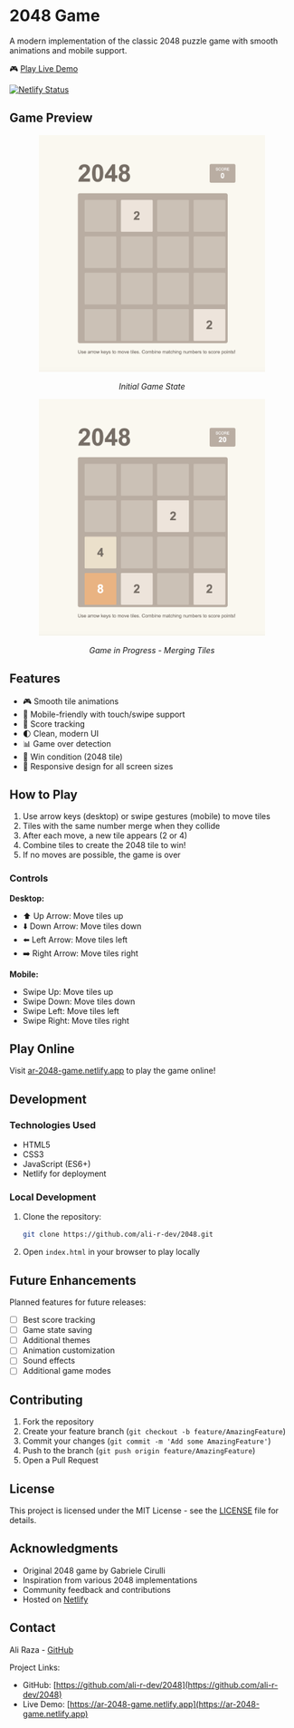 # 2048 Game

A modern implementation of the classic 2048 puzzle game with smooth animations and mobile support.

🎮 [Play Live Demo](https://ar-2048-game.netlify.app)

[![Netlify Status](https://api.netlify.com/api/v1/badges/3094e627-3cbb-44f5-8aee-ab0ce9bac81b/deploy-status)](https://app.netlify.com/sites/ar-2048-game/deploys)

## Game Preview

<div align="center">
  <img src="screenshots/gameplay.png" alt="2048 Game Initial State" width="400"/>
  <p><em>Initial Game State</em></p>
  
  <img src="screenshots/gameplay1.png" alt="2048 Game Progress" width="400"/>
  <p><em>Game in Progress - Merging Tiles</em></p>
</div>

## Features

- 🎮 Smooth tile animations
- 📱 Mobile-friendly with touch/swipe support
- 🎯 Score tracking
- 🌓 Clean, modern UI
- 📊 Game over detection
- 🎲 Win condition (2048 tile)
- 📱 Responsive design for all screen sizes

## How to Play

1. Use arrow keys (desktop) or swipe gestures (mobile) to move tiles
2. Tiles with the same number merge when they collide
3. After each move, a new tile appears (2 or 4)
4. Combine tiles to create the 2048 tile to win!
5. If no moves are possible, the game is over

### Controls

**Desktop:**
- ⬆️ Up Arrow: Move tiles up
- ⬇️ Down Arrow: Move tiles down
- ⬅️ Left Arrow: Move tiles left
- ➡️ Right Arrow: Move tiles right

**Mobile:**
- Swipe Up: Move tiles up
- Swipe Down: Move tiles down
- Swipe Left: Move tiles left
- Swipe Right: Move tiles right

## Play Online

Visit [ar-2048-game.netlify.app](https://ar-2048-game.netlify.app) to play the game online!

## Development

### Technologies Used

- HTML5
- CSS3
- JavaScript (ES6+)
- Netlify for deployment

### Local Development

1. Clone the repository:
   ```bash
   git clone https://github.com/ali-r-dev/2048.git
   ```

2. Open `index.html` in your browser to play locally

## Future Enhancements

Planned features for future releases:

- [ ] Best score tracking
- [ ] Game state saving
- [ ] Additional themes
- [ ] Animation customization
- [ ] Sound effects
- [ ] Additional game modes

## Contributing

1. Fork the repository
2. Create your feature branch (`git checkout -b feature/AmazingFeature`)
3. Commit your changes (`git commit -m 'Add some AmazingFeature'`)
4. Push to the branch (`git push origin feature/AmazingFeature`)
5. Open a Pull Request

## License

This project is licensed under the MIT License - see the [LICENSE](LICENSE) file for details.

## Acknowledgments

- Original 2048 game by Gabriele Cirulli
- Inspiration from various 2048 implementations
- Community feedback and contributions
- Hosted on [Netlify](https://www.netlify.com/)

## Contact

Ali Raza - [GitHub](https://github.com/ali-r-dev)

Project Links:
- GitHub: [https://github.com/ali-r-dev/2048](https://github.com/ali-r-dev/2048)
- Live Demo: [https://ar-2048-game.netlify.app](https://ar-2048-game.netlify.app)
